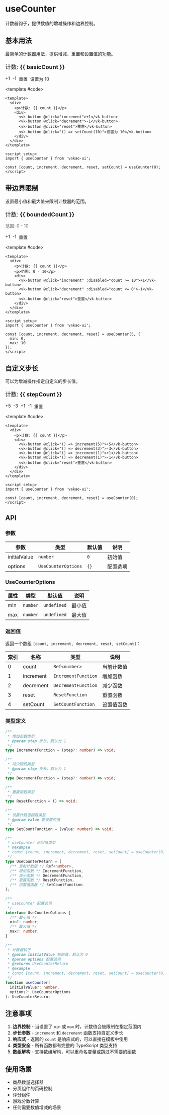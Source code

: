 # useCounter

计数器钩子，提供数值的增减操作和边界控制。

## 基本用法

最简单的计数器用法，提供增减、重置和设置值的功能。

<Demo>
  <div>
    <p style="font-size: 18px; margin-bottom: 16px;">计数: <strong>{{ basicCount }}</strong></p>
    <div style="display: flex; gap: 8px; flex-wrap: wrap;">
      <vk-button @click="basicIncrement">+1</vk-button>
      <vk-button @click="basicDecrement">-1</vk-button>
      <vk-button @click="basicReset" type="warning">重置</vk-button>
      <vk-button @click="() => basicSetCount(10)" type="primary">设置为 10</vk-button>
    </div>
  </div>
  
  <template #code>

```vue
<template>
  <div>
    <p>计数: {{ count }}</p>
    <div>
      <vk-button @click="increment">+1</vk-button>
      <vk-button @click="decrement">-1</vk-button>
      <vk-button @click="reset">重置</vk-button>
      <vk-button @click="() => setCount(10)">设置为 10</vk-button>
    </div>
  </div>
</template>

<script setup>
import { useCounter } from 'vakao-ui';

const [count, increment, decrement, reset, setCount] = useCounter(0);
</script>
```

  </template>
</Demo>

## 带边界限制

设置最小值和最大值来限制计数器的范围。

<Demo>
  <div>
    <p style="font-size: 18px; margin-bottom: 8px;">计数: <strong>{{ boundedCount }}</strong></p>
    <p style="color: #666; margin-bottom: 16px;">范围: 0 - 10</p>
    <div style="display: flex; gap: 8px; flex-wrap: wrap;">
      <vk-button @click="boundedIncrement" :disabled="boundedCount >= 10">+1</vk-button>
      <vk-button @click="boundedDecrement" :disabled="boundedCount <= 0">-1</vk-button>
      <vk-button @click="boundedReset" type="warning">重置</vk-button>
    </div>
  </div>
  
  <template #code>

```vue
<template>
  <div>
    <p>计数: {{ count }}</p>
    <p>范围: 0 - 10</p>
    <div>
      <vk-button @click="increment" :disabled="count >= 10">+1</vk-button>
      <vk-button @click="decrement" :disabled="count <= 0">-1</vk-button>
      <vk-button @click="reset">重置</vk-button>
    </div>
  </div>
</template>

<script setup>
import { useCounter } from 'vakao-ui';

const [count, increment, decrement, reset] = useCounter(5, {
  min: 0,
  max: 10
});
</script>
```

  </template>
</Demo>

## 自定义步长

可以为增减操作指定自定义的步长值。

<Demo>
  <div>
    <p style="font-size: 18px; margin-bottom: 16px;">计数: <strong>{{ stepCount }}</strong></p>
    <div style="display: flex; gap: 8px; flex-wrap: wrap;">
      <vk-button @click="() => stepIncrement(5)" type="primary">+5</vk-button>
      <vk-button @click="() => stepDecrement(3)" type="primary">-3</vk-button>
      <vk-button @click="() => stepIncrement(1)">+1</vk-button>
      <vk-button @click="() => stepDecrement(1)">-1</vk-button>
      <vk-button @click="stepReset" type="warning">重置</vk-button>
    </div>
  </div>
  
  <template #code>

```vue
<template>
  <div>
    <p>计数: {{ count }}</p>
    <div>
      <vk-button @click="() => increment(5)">+5</vk-button>
      <vk-button @click="() => decrement(3)">-3</vk-button>
      <vk-button @click="() => increment(1)">+1</vk-button>
      <vk-button @click="() => decrement(1)">-1</vk-button>
      <vk-button @click="reset">重置</vk-button>
    </div>
  </div>
</template>

<script setup>
import { useCounter } from 'vakao-ui';

const [count, increment, decrement, reset] = useCounter(0);
</script>
```

  </template>
</Demo>

## API

### 参数

| 参数 | 类型 | 默认值 | 说明 |
| --- | --- | --- | --- |
| initialValue | `number` | `0` | 初始值 |
| options | `UseCounterOptions` | `{}` | 配置选项 |

### UseCounterOptions

| 属性 | 类型 | 默认值 | 说明 |
| --- | --- | --- | --- |
| min | `number` | `undefined` | 最小值 |
| max | `number` | `undefined` | 最大值 |

### 返回值

返回一个数组 `[count, increment, decrement, reset, setCount]`：

| 索引 | 名称 | 类型 | 说明 |
| --- | --- | --- | --- |
| 0 | count | `Ref<number>` | 当前计数值 |
| 1 | increment | `IncrementFunction` | 增加函数 |
| 2 | decrement | `DecrementFunction` | 减少函数 |
| 3 | reset | `ResetFunction` | 重置函数 |
| 4 | setCount | `SetCountFunction` | 设置值函数 |

### 类型定义

```ts
/**
 * 增加函数类型
 * @param step 步长，默认为 1
 */
type IncrementFunction = (step?: number) => void;

/**
 * 减少函数类型
 * @param step 步长，默认为 1
 */
type DecrementFunction = (step?: number) => void;

/**
 * 重置函数类型
 */
type ResetFunction = () => void;

/**
 * 设置计数值函数类型
 * @param value 要设置的值
 */
type SetCountFunction = (value: number) => void;

/**
 * useCounter 返回值类型
 * @example
 * const [count, increment, decrement, reset, setCount] = useCounter(0);
 */
type UseCounterReturn = [
  /** 当前计数值 */ Ref<number>,
  /** 增加函数 */ IncrementFunction,
  /** 减少函数 */ DecrementFunction,
  /** 重置函数 */ ResetFunction,
  /** 设置值函数 */ SetCountFunction
];

/**
 * useCounter 配置选项
 */
interface UseCounterOptions {
  /** 最小值 */
  min?: number;
  /** 最大值 */
  max?: number;
}

/**
 * 计数器钩子
 * @param initialValue 初始值，默认为 0
 * @param options 配置选项
 * @returns UseCounterReturn
 * @example
 * const [count, increment, decrement, reset, setCount] = useCounter(0, { min: 0, max: 100 });
 */
function useCounter(
  initialValue?: number,
  options?: UseCounterOptions
): UseCounterReturn;
```

## 注意事项

1. **边界控制** - 当设置了 `min` 或 `max` 时，计数值会被限制在指定范围内
2. **步长参数** - `increment` 和 `decrement` 函数支持自定义步长
3. **响应式** - 返回的 `count` 是响应式的，可以直接在模板中使用
4. **类型安全** - 所有函数都有完整的 TypeScript 类型支持
5. **数组解构** - 支持数组解构，可以重命名变量或跳过不需要的函数

## 使用场景

- 商品数量选择器
- 分页组件的页码控制
- 评分组件
- 游戏分数计算
- 任何需要数值增减的场景

<script setup>
import { useCounter } from '@vakao-ui/hooks';

// 基本用法示例
const [basicCount, basicIncrement, basicDecrement, basicReset, basicSetCount] = useCounter(0);

// 带边界限制示例
const [boundedCount, boundedIncrement, boundedDecrement, boundedReset] = useCounter(5, {
  min: 0,
  max: 10
});

// 自定义步长示例
const [stepCount, stepIncrement, stepDecrement, stepReset] = useCounter(0);
</script>